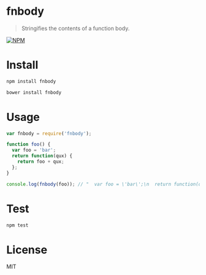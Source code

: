 # fnbody

> Stringifies the contents of a function body.

[![NPM](https://nodei.co/npm/fnbody.png)](https://nodei.co/npm/fnbody)

# Install

```bash
npm install fnbody
```

```bash
bower install fnbody
```

# Usage

```javascript
var fnbody = require('fnbody');

function foo() {
  var foo = 'bar';
  return function(qux) {
    return foo + qux;
  };
}

console.log(fnbody(foo)); // "  var foo = \'bar\';\n  return function(qux) {\n    return foo + qux;\n  };");
```

# Test

```bash
npm test
```

# License

MIT
